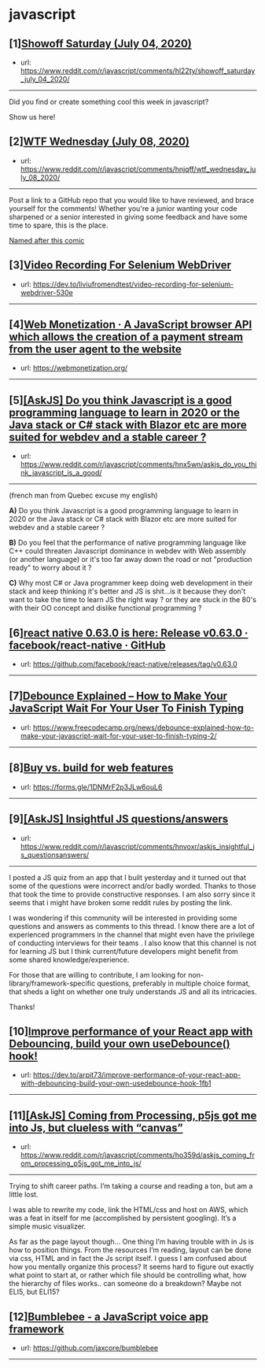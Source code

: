 # javascript
## [1][Showoff Saturday (July 04, 2020)](https://www.reddit.com/r/javascript/comments/hl22ty/showoff_saturday_july_04_2020/)
- url: https://www.reddit.com/r/javascript/comments/hl22ty/showoff_saturday_july_04_2020/
---
Did you find or create something cool this week in javascript? 

Show us here!
## [2][WTF Wednesday (July 08, 2020)](https://www.reddit.com/r/javascript/comments/hnjqff/wtf_wednesday_july_08_2020/)
- url: https://www.reddit.com/r/javascript/comments/hnjqff/wtf_wednesday_july_08_2020/
---
Post a link to a GitHub repo that you would like to have reviewed, and brace yourself for the comments!
Whether you're a junior wanting your code sharpened or a senior interested in giving some feedback and have some time to spare, 
this is the place.

[Named after this comic](https://davidwalsh.name/demo/code-review.png)
## [3][Video Recording For Selenium WebDriver](https://www.reddit.com/r/javascript/comments/ho1ggx/video_recording_for_selenium_webdriver/)
- url: https://dev.to/liviufromendtest/video-recording-for-selenium-webdriver-530e
---

## [4][Web Monetization · A JavaScript browser API which allows the creation of a payment stream from the user agent to the website](https://www.reddit.com/r/javascript/comments/hnvazd/web_monetization_a_javascript_browser_api_which/)
- url: https://webmonetization.org/
---

## [5][[AskJS] Do you think Javascript is a good programming language to learn in 2020 or the Java stack or C# stack with Blazor etc are more suited for webdev and a stable career ?](https://www.reddit.com/r/javascript/comments/hnx5wn/askjs_do_you_think_javascript_is_a_good/)
- url: https://www.reddit.com/r/javascript/comments/hnx5wn/askjs_do_you_think_javascript_is_a_good/
---
(french man from Quebec excuse my english)

**A)** Do you think Javascript is a good programming language to learn in 2020 or the Java stack or C# stack with Blazor etc are more suited for webdev and a stable career ?

**B)** Do you feel that the performance of native programming language like C++ could threaten Javascript dominance in webdev with Web assembly (or another language) or it's too far away down the road or not "production ready" to worry about it ?

**C)** Why most C# or Java programmer keep doing web development in their stack and keep thinking it's better and JS is shit...is it because they don't want to take the time to learn JS the right way ? or they are stuck in the 80's with their OO concept and dislike functional programming ?
## [6][react native 0.63.0 is here: Release v0.63.0 · facebook/react-native · GitHub](https://www.reddit.com/r/javascript/comments/ho1dhe/react_native_0630_is_here_release_v0630/)
- url: https://github.com/facebook/react-native/releases/tag/v0.63.0
---

## [7][Debounce Explained – How to Make Your JavaScript Wait For Your User To Finish Typing](https://www.reddit.com/r/javascript/comments/hng2pg/debounce_explained_how_to_make_your_javascript/)
- url: https://www.freecodecamp.org/news/debounce-explained-how-to-make-your-javascript-wait-for-your-user-to-finish-typing-2/
---

## [8][Buy vs. build for web features](https://www.reddit.com/r/javascript/comments/ho2d9y/buy_vs_build_for_web_features/)
- url: https://forms.gle/1DNMrF2p3JLw6ouL6
---

## [9][[AskJS] Insightful JS questions/answers](https://www.reddit.com/r/javascript/comments/hnvoxr/askjs_insightful_js_questionsanswers/)
- url: https://www.reddit.com/r/javascript/comments/hnvoxr/askjs_insightful_js_questionsanswers/
---
I posted a JS quiz from an app that I built yesterday and it turned out that some of the questions were incorrect and/or badly worded. Thanks to those that took the time to provide constructive responses. I am also sorry since it seems that i might have broken some reddit rules by posting the link.

I was wondering if this community will be interested in providing some questions and answers as comments to this thread. I know there are a lot of experienced programmers in the channel that might even have the privilege of conducting interviews for their teams . I also know that this channel is not for learning JS but I think current/future developers might benefit from some shared knowledge/experience.

For those that are willing to contribute, I am looking for non-library/framework-specific questions, preferably in multiple choice format, that sheds a light on whether one truly understands JS and all its intricacies.

Thanks!
## [10][Improve performance of your React app with Debouncing, build your own useDebounce() hook!](https://www.reddit.com/r/javascript/comments/hnrnwe/improve_performance_of_your_react_app_with/)
- url: https://dev.to/arpit73/improve-performance-of-your-react-app-with-debouncing-build-your-own-usedebounce-hook-1fb1
---

## [11][[AskJS] Coming from Processing, p5js got me into Js, but clueless with “canvas”](https://www.reddit.com/r/javascript/comments/ho359d/askjs_coming_from_processing_p5js_got_me_into_js/)
- url: https://www.reddit.com/r/javascript/comments/ho359d/askjs_coming_from_processing_p5js_got_me_into_js/
---
Trying to shift career paths. I’m taking a course and reading a ton, but am a little lost. 

I was able to rewrite my code, link the HTML/css and host on AWS, which was a feat in itself for me (accomplished by persistent googling). It’s  a simple music visualizer. 

As far as the page layout though...
One thing I’m having trouble with in Js is how to position things. From the resources I’m reading, layout can be done via css, HTML and in fact the Js script itself. I guess I am confused about how you mentally organize this process? It seems hard to figure out exactly what point to start at, or rather which file should be controlling what, how the hierarchy of files works.. can someone do a breakdown? Maybe not ELI5, but ELI15?
## [12][Bumblebee - a JavaScript voice app framework](https://www.reddit.com/r/javascript/comments/hnl2b0/bumblebee_a_javascript_voice_app_framework/)
- url: https://github.com/jaxcore/bumblebee
---

